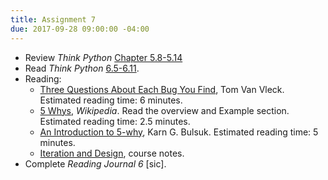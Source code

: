 ```yaml
---
title: Assignment 7
due: 2017-09-28 09:00:00 -04:00
---
```


* Review *Think Python* [Chapter 5.8-5.14](http://www.greenteapress.com/thinkpython2/html/thinkpython2006.html)
* Read *Think Python* [6.5-6.11](http://www.greenteapress.com/thinkpython2/html/thinkpython2007.html).
* Reading:
  * [Three Questions About Each Bug You Find](http://www.multicians.org/thvv/threeq.html), Tom Van Vleck. Estimated reading time: 6 minutes.
  * [5 Whys](https://en.wikipedia.org/wiki/5_Whys), _Wikipedia_. Read the overview and Example section. Estimated reading time: 2.5 minutes.
  * [An Introduction to 5-why](http://www.bulsuk.com/2009/03/5-why-finding-root-causes.html), Karn G. Bulsuk. Estimated reading time: 5 minutes.
  * [Iteration and Design](/notes/iteration-and-design.html), course notes.
* Complete *Reading Journal 6* [sic].
